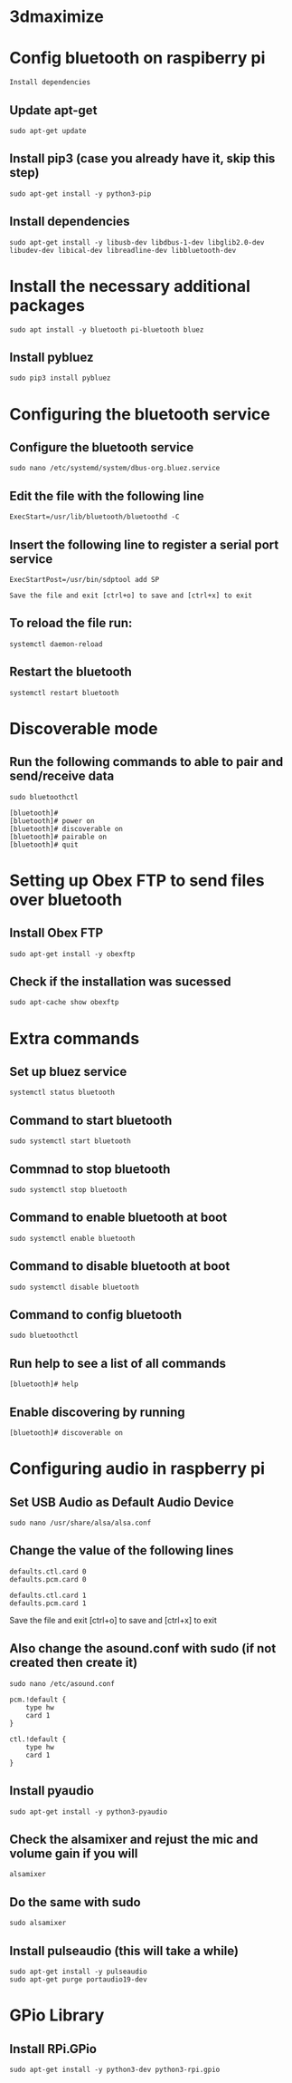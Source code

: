 # 3dmaximize


# Config bluetooth on raspiberry pi

    Install dependencies

## Update apt-get
    sudo apt-get update

## Install pip3 (case you already have it, skip this step)
    sudo apt-get install -y python3-pip

## Install dependencies
    sudo apt-get install -y libusb-dev libdbus-1-dev libglib2.0-dev libudev-dev libical-dev libreadline-dev libbluetooth-dev

# Install the necessary additional packages
    sudo apt install -y bluetooth pi-bluetooth bluez

## Install pybluez
    sudo pip3 install pybluez

# Configuring the bluetooth service

## Configure the bluetooth service
    sudo nano /etc/systemd/system/dbus-org.bluez.service

## Edit the file with the following line
    ExecStart=/usr/lib/bluetooth/bluetoothd -C

## Insert the following line to register a serial port service
    ExecStartPost=/usr/bin/sdptool add SP

    Save the file and exit [ctrl+o] to save and [ctrl+x] to exit

## To reload the file run:
    systemctl daemon-reload

## Restart the bluetooth
    systemctl restart bluetooth

# Discoverable mode

## Run the following commands to able to pair and send/receive data
    sudo bluetoothctl

    [bluetooth]# 
    [bluetooth]# power on
    [bluetooth]# discoverable on
    [bluetooth]# pairable on
    [bluetooth]# quit

# Setting up Obex FTP to send files over bluetooth

## Install Obex FTP
    sudo apt-get install -y obexftp

## Check if the installation was sucessed
    sudo apt-cache show obexftp

# Extra commands

## Set up bluez service
    systemctl status bluetooth

## Command to start bluetooth
    sudo systemctl start bluetooth

## Commnad to stop bluetooth
    sudo systemctl stop bluetooth

## Command to enable bluetooth at boot
    sudo systemctl enable bluetooth

## Command to disable bluetooth at boot
    sudo systemctl disable bluetooth

## Command to config bluetooth
    sudo bluetoothctl

## Run help to see a list of all commands
    [bluetooth]# help

## Enable discovering by running
    [bluetooth]# discoverable on

# Configuring audio in raspberry pi

## Set USB Audio as Default Audio Device
    sudo nano /usr/share/alsa/alsa.conf

## Change the value of the following lines
    defaults.ctl.card 0
    defaults.pcm.card 0

    defaults.ctl.card 1
    defaults.pcm.card 1

Save the file and exit [ctrl+o] to save and [ctrl+x] to exit

## Also change the asound.conf with sudo (if not created then create it)
    sudo nano /etc/asound.conf
    
    pcm.!default {
        type hw
        card 1
    }

    ctl.!default {
        type hw
        card 1
    }


## Install pyaudio
    sudo apt-get install -y python3-pyaudio

## Check the alsamixer and rejust the mic and volume gain if you will
    alsamixer

## Do the same with sudo
    sudo alsamixer

## Install pulseaudio (this will take a while)
    sudo apt-get install -y pulseaudio
    sudo apt-get purge portaudio19-dev

# GPio Library

## Install RPi.GPio

    sudo apt-get install -y python3-dev python3-rpi.gpio
